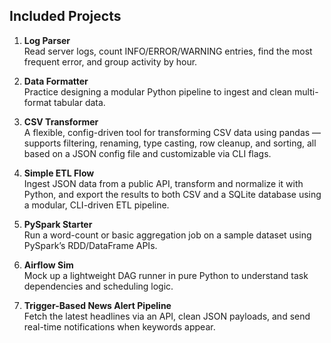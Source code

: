 ## Included Projects

1. **Log Parser**  
   Read server logs, count INFO/ERROR/WARNING entries, find the most frequent error, and group activity by hour.

2. **Data Formatter**  
   Practice designing a modular Python pipeline to ingest and clean multi-format tabular data. 

3. **CSV Transformer**  
   A flexible, config-driven tool for transforming CSV data using pandas — supports filtering, renaming, type casting,
   row cleanup, and sorting, all based on a JSON config file and customizable via CLI flags.

5. **Simple ETL Flow**  
   Ingest JSON data from a public API, transform and normalize it with Python, and export the results to
   both CSV and a SQLite database using a modular, CLI-driven ETL pipeline.

7. **PySpark Starter**  
   Run a word-count or basic aggregation job on a sample dataset using PySpark’s RDD/DataFrame APIs.

8. **Airflow Sim**  
   Mock up a lightweight DAG runner in pure Python to understand task dependencies and scheduling logic.

9. **Trigger-Based News Alert Pipeline**  
   Fetch the latest headlines via an API, clean JSON payloads, and send real-time notifications when keywords appear.
